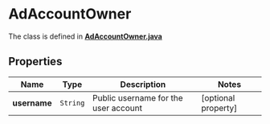 

# AdAccountOwner

The class is defined in **[AdAccountOwner.java](../../src/main/java/org/openapitools/model/AdAccountOwner.java)**

## Properties

Name | Type | Description | Notes
------------ | ------------- | ------------- | -------------
**username** | `String` | Public username for the user account |  [optional property]



